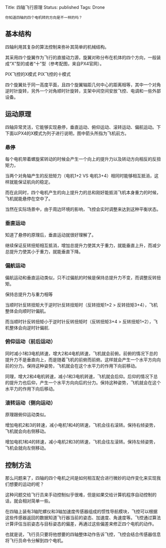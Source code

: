 Title: 四轴飞行原理
Status: published
Tags: Drone

    你知道四轴的四个电机转的方向是不一样的吗？

## 基本结构

四轴利用其复杂的算法控制来弥补其简单的机械结构。

其采用四个旋翼作为飞行的直接动力源，旋翼对称分布在机体的四个方向，一般装成“X”型的或者“十”型（参考配图，来自PX4官网）。

PIX飞控的X模式
PIX飞控的十模式

四个旋翼处于同一高度平面，且四个旋翼轴距几何中心的距离相等，其中一个对角逆时针旋转，另外一个对角顺时针旋转，支架中间空间安放飞控、电调和一些外部设备。

## 运动原理

四轴异常灵活，它能够实现悬停，垂直运动、俯仰运动、滚转运动、偏航运动。下下面以PX4的X模式为列子进行说明，图中箭头所指为飞机前方。

### 悬停

每个电机带着螺旋桨转动的时候会产生一个向上的提升力以及转动方向相反的反扭矩力，

当两个对角轴产生的反扭矩力（电机1+2 VS 电机3+4）相同时能够相互抵消，这样就能保证航向的稳定。

而在此同时，四个电机产生的向上提升力的总和刚好能抵消飞机本身重力的时候，飞机就能悬停在空中了。

当然在实际场景中，由于周边环境的影响，飞控会实时调整来达到这种平衡状态。

### 垂直运动

知道了悬停的原理后，垂直运动就很好理解了。

继续保证反转扭矩相互抵消，增加总提升力使其大于重力，就能垂直上升，而减少总提升力使其小于重力，就能垂直下降。

### 偏航运动

偏航运动和垂直运动类似，只不过偏航的时候是保持总提升力不变，而调整反转扭矩。

保持总提升力与重力相等

当顺时针反转扭矩大于逆时针反转扭矩时（反转扭矩1+2 > 反转扭矩3+4），飞机整体会向顺时针偏航。

而当顺时针反转扭矩小于逆时针反转扭矩时（反转扭矩3+4 > 反转扭矩1+2），飞机整体会向逆时针偏航.

### 俯仰运动（前后运动）

同时减小1和3电机转速，增大2和4电机转速，飞机就会前俯。前俯的情况下总的提升力不是垂直向上，而是随着飞机的前俯而前俯。这样就会产生一个水平方向向前的分力。保持这种姿势，飞机就会在这个水平力的作用下向前移动。

同理，增大2和4电机转速，减小1和3电机转速，飞机就会后仰。后仰的情况下总的提升力也后仰，产生一个水平方向向后的分力。保持这种姿势，飞机就会在这个水平力的作用下向后移动。

### 滚转运动（侧向运动）

原理跟俯仰运动类似。

增加电机2和3的转速，减小电机1和4的转速，飞机会往右滚转。保持右倾姿势，飞机就会向右侧移动。

增加电机1和4的转速，减小电机2和3的转速，飞机会往左滚转。保持左倾姿势，飞机会就向左侧移动。

## 控制方法

那么问题来了，四轴的四个电机之间是如何相互配合进行微妙的动作变化来实现我们想要的运动的呢？

这种问题交给飞行员来手动控制似乎很难，但是如果交给计算机程序自动控制的话，就会相对简单一些。

在四轴上装有3轴陀螺仪和3轴加速度传感器组成的惯性导航模块，飞控可以根据这些传感器返回的数据知道飞行器当前的姿态、加速度、角速度等。飞控通过算法计算评估当前姿态与目标姿态的偏差，再通过这些偏差来修正四个电机的动作。

也就是说，飞行员只要将他想要的四轴整体动作告诉飞控，飞控会结合传感器信息将飞行员命令分解到四个电机。
